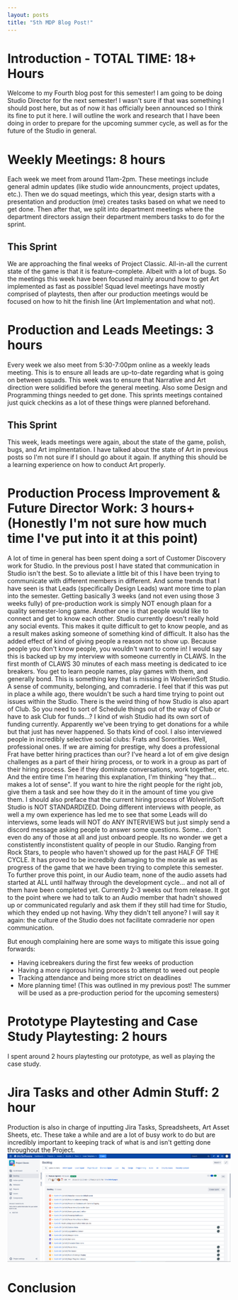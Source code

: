 ```yaml
---
layout: posts
title: "5th MDP Blog Post!"
---
```

# Introduction - TOTAL TIME: 18+ Hours
Welcome to my Fourth blog post for this semester! I am going to be doing Studio Director for the next semester! I wasn't sure if that was something I should post here, but as of now it has officially been announced so I think its fine to put it here. I will outline the work and research that I have been doing in order to prepare for the upcoming summer cycle, as well as for the future of the Studio in general.

# Weekly Meetings: 8 hours
Each week we meet from around 11am-2pm. These meetings include general admin updates (like studio wide announcments, project updates, etc.). Then we do squad meetings, which this year, design starts with a presentation and production (me) creates tasks based on what we need to get done. Then after that, we split into department meetings where the department directors assign their department members tasks to do for the sprint.
## This Sprint
We are approaching the final weeks of Project Classic. All-in-all the current state of the game is that it is feature-complete. Albeit with a lot of bugs. So the meetings this week have been focused mainly around how to get Art implemented as fast as possible! Squad level meetings have mostly comprised of playtests, then after our production meetings would be focused on how to hit the finish line (Art Implementation and what not).
# Production and Leads Meetings: 3 hours
Every week we also meet from 5:30-7:00pm online as a weekly leads meeting. This is to ensure all leads are up-to-date regarding what is going on between squads. This week was to ensure that Narrative and Art direction were solidified before the general meeting. Also some Design and Programming things needed to get done. This sprints meetings contained just quick checkins as a lot of these things were planned beforehand.
## This Sprint
This week, leads meetings were again, about the state of the game, polish, bugs, and Art implmentation. I have talked about the state of Art in previous posts so I'm not sure if I should go about it again. If anything this should be a learning experience on how to conduct Art properly.
# Production Process Improvement & Future Director Work: 3 hours+ (Honestly I'm not sure how much time I've put into it at this point)
A lot of time in general has been spent doing a sort of Customer Discovery work for Studio. In the previous post I have stated that communication in Studio isn't the best. So to alleviate a little bit of this I have been trying to communicate with different members in different. And some trends that I have seen is that Leads (specifically Design Leads) want more time to plan into the semester. Getting basically 3 weeks (and not even using those 3 weeks fully) of pre-production work is simply NOT enough plaan for a quality semester-long game. Another one is that people would like to connect and get to know each other. Studio currently doesn't really hold any social events. This makes it quite difficult to get to know people, and as a result makes asking someone of something kind of difficult. It also has the added effect of kind of giving people a reason not to show up. Because people you don't know people, you wouldn't want to come in! 
I would say this is backed up by my interview with someone currently in CLAWS. In the first month of CLAWS 30 minutes of each mass meeting is dedicated to ice breakers. You get to learn people names, play games with them, and generally bond. 
This is something key that is missing in WolverinSoft Studio. A sense of community, belonging, and comraderie. I feel that if this was put in place a while ago, there wouldn't be such a hard time trying to point out issues within the Studio.
There is the weird thing of how Studio is also apart of Club. So you need to sort of Schedule things out of the way of Club or have to ask Club for funds...? I kind of wish Studio had its own sort of funding currently. Apparently we've been trying to get donations for a while but that just has never happened. So thats kind of cool. 
I also interviewed people in incredibly selective social clubs: Frats and Sororities. Well, professional ones. If we are aiming for prestige, why does a professional Frat have better hiring practices than our? I've heard a lot of em give design challenges as a part of their hiring process, or to work in a group as part of their hiring process. See if they dominate conversations, work together, etc. And the entire time I'm hearing this explanation, I'm thinking "hey that... makes a lot of sense". If you want to hire the right people for the right job, give them a task and see how they do it in the amount of time you give them. I should also preface that the current hiring process of WolverinSoft Studio is NOT STANDARDIZED. Doing different interviews with people, as well a my own experience has led me to see that some Leads will do interviews, some leads will NOT do ANY INTERVIEWS but just simply send a discord message asking people to answer some questions. Some... don't even do any of those at all and just onboard people. Its no wonder we get a constistently inconstistent quality of people in our Studio. Ranging from Rock Stars, to people who haven't showed up for the past HALF OF THE CYCLE. It has proved to be incredbily damaging to the morale as well as progress of the game that we have been trying to complete this semester. To further prove this point, in our Audio team, none of the audio assets had started at ALL until halfway through the development cycle... and not all of them have been completed yet. Currently 2-3 weeks out from release. It got to the point where we had to talk to an Audio member that hadn't showed up or communicated regularly and ask them if they still had time for Studio, which they ended up not having. Why they didn't tell anyone? I will say it again: the culture of the Studio does not facilitate comraderie nor open communication.

But enough complaining here are some ways to mitigate this issue going forwards:
- Having icebreakers during the first few weeks of production
- Having a more rigorous hiring process to attempt to weed out people
- Tracking attendance and being more strict on deadlines
- More planning time! (This was outlined in my previous post! The summer will be used as a pre-production period for the upcoming semesters)


# Prototype Playtesting and Case Study Playtesting: 2 hours
I spent around 2 hours playtesting our prototype, as well as playing the case study.
# Jira Tasks and other Admin Stuff: 2 hour
Production is also in charge of inputting Jira Tasks, Spreadsheets, Art Asset Sheets, etc. These take a while and are a lot of busy work to do but are incredibly important to keeping track of what is and isn't getting done throughout the Project.
![SP1-JiraImage](/images/SP1-Jira.png)
# Conclusion